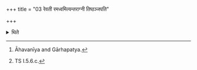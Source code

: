 +++
title = "03 रेवती रमध्वमित्यन्तराग्नी तिष्ठञ्जपति"

+++

<details><summary>थिते</summary>

3. Standing in between the two fires,[^1] (he mutters revatī ramadhvam...[^2]  


[^1]: Āhavanīya and Gārhapatya.  

[^2]: TS I.5.6.c.
</details>
